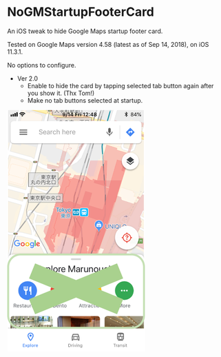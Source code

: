 # NoGMStartupFooterCard

An iOS tweak to hide Google Maps startup footer card. 

Tested on Google Maps version 4.58 (latest as of Sep 14, 2018), on iOS 11.3.1.

No options to configure.

- Ver 2.0
	* Enable to hide the card by tapping selected tab button again after you show it. (Thx Tom!)
	* Make no tab buttons selected at startup.

<img src="https://github.com/b01s/NoGMStartupFooterCard/blob/master/NoGMStartupFooterCardScreenshot.png" width="320px">